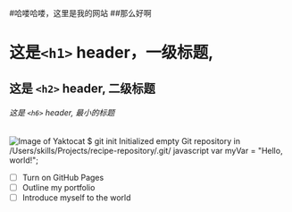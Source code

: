 #哈喽哈喽，这里是我的网站
##那么好啊
# 这是`<h1>` header，一级标题,

## 这是 `<h2>` header, 二级标题

###### 这是 `<h6>` header, 最小的标题
![Image of Yaktocat](https://octodex.github.com/images/yaktocat.png)
$ git init
Initialized empty Git repository in /Users/skills/Projects/recipe-repository/.git/
 javascript
var myVar = "Hello, world!";
- [ ] Turn on GitHub Pages
- [ ] Outline my portfolio
- [ ] Introduce myself to the world
